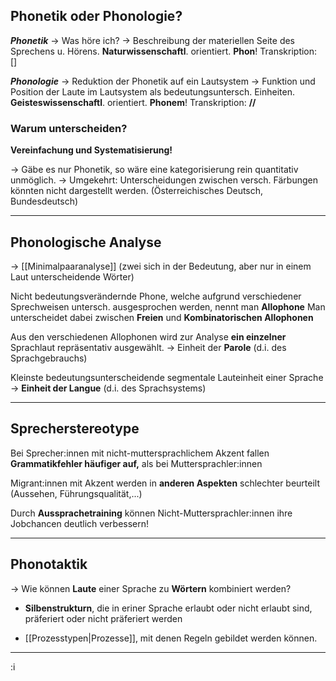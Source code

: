 
## Phonetik oder Phonologie?

***Phonetik*** -> Was höre ich? -> Beschreibung der materiellen Seite des Sprechens u. Hörens. **Naturwissenschaftl**. orientiert. **Phon**! Transkription: []

***Phonologie*** -> Reduktion der Phonetik auf ein Lautsystem -> Funktion und Position der Laute im Lautsystem als bedeutungsuntersch. Einheiten. **Geisteswissenschaftl**. orientiert. **Phonem**! Transkription: **//**

### Warum unterscheiden?

**Vereinfachung und Systematisierung!**

-> Gäbe es nur Phonetik, so wäre eine kategorisierung rein quantitativ unmöglich.
-> Umgekehrt: Unterscheidungen zwischen versch. Färbungen könnten nicht dargestellt werden. (Österreichisches Deutsch, Bundesdeutsch)


____


## Phonologische Analyse

-> [[Minimalpaaranalyse]] (zwei sich in der Bedeutung, aber nur in einem Laut unterscheidende Wörter)

Nicht bedeutungsverändernde Phone, welche aufgrund verschiedener Sprechweisen untersch. ausgesprochen werden, nennt man **Allophone**
Man unterscheidet dabei zwischen **Freien** und **Kombinatorischen Allophonen**

Aus den verschiedenen Allophonen wird zur Analyse **ein einzelner** Sprachlaut repräsentativ ausgewählt. -> Einheit der **Parole** (d.i. des Sprachgebrauchs)

Kleinste bedeutungsunterscheidende segmentale Lauteinheit einer Sprache 
-> **Einheit der Langue** (d.i. des Sprachsystems)

___

## Sprecherstereotype

Bei Sprecher:innen mit nicht-muttersprachlichem Akzent fallen **Grammatikfehler häufiger auf,** als bei Muttersprachler:innen

Migrant:innen mit Akzent werden in **anderen Aspekten** schlechter beurteilt (Aussehen, Führungsqualität,...)

Durch **Aussprachetraining** können Nicht-Muttersprachler:innen ihre Jobchancen deutlich verbessern!

___

## Phonotaktik

-> Wie können **Laute** einer Sprache zu **Wörtern** kombiniert werden?

- **Silbenstrukturn**, die in eriner Sprache erlaubt oder nicht erlaubt sind, präferiert oder nicht präferiert werden

- [[Prozesstypen|Prozesse]], mit denen Regeln gebildet werden können.

___

:i 
